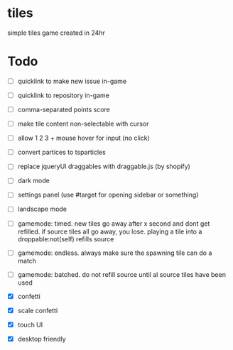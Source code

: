 # tiles
simple tiles game created in 24hr

# Todo
- [ ] quicklink to make new issue in-game
- [ ] quicklink to repository in-game
- [ ] comma-separated points score
- [ ] make tile content non-selectable with cursor
- [ ] allow 1 2 3 + mouse hover for input (no click)
- [ ] convert partices to tsparticles
- [ ] replace jqueryUI draggables with draggable.js (by shopify)
- [ ] dark mode
- [ ] settings panel (use #target for opening sidebar or something)
- [ ] landscape mode
- [ ] gamemode: timed. new tiles go away after x second and dont get refilled. if source tiles all go away, you lose. playing a tile into a droppable:not(self) refills source
- [ ] gamemode: endless. always make sure the spawning tile can do a match
- [ ] gamemode: batched. do not refill source until al source tiles have been used

- [x] confetti
- [x] scale confetti
- [x] touch UI
- [x] desktop friendly
